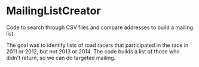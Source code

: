# MailingListCreator
Code to search through CSV files and compare addresses to build a mailing list

The goal was to identify lists of road racers that participated in the race in 2011 or 2012, but not 2013 or 2014. The code builds a list of those who didn't return, so we can do targeted mailing.
